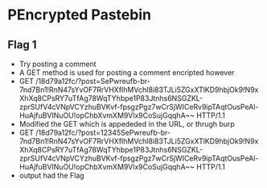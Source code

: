 # PEncrypted Pastebin
## Flag 1
* Try posting a comment
* A GET method is used for posting a comment encripted however
* GET /18d79a12fc/?post=SePwreufb-br-7nd7Bn1!RnN47sYvOF7RrVHXfIhMVchI8i83TJLi5ZGxXTlKD9hbjOk9!N9xXhXq8CPsRY7uTfAg78WqTYhbpe1P83Jtnhs6NSGZKL-zprSUfV4cVNpVCYzhuBVKvf-fpsgzPgz7wCrSjWICeRv9ipTAqtOusPeAl-HuAjfuBVINuOU!opChbXvmXM9Vlx9CoSujGqqhA~~ HTTP/1.1
* Modified the GET which is appededed in the URL, or thrugh burp
* GET /18d79a12fc/?post=12345SePwreufb-br-7nd7Bn1!RnN47sYvOF7RrVHXfIhMVchI8i83TJLi5ZGxXTlKD9hbjOk9!N9xXhXq8CPsRY7uTfAg78WqTYhbpe1P83Jtnhs6NSGZKL-zprSUfV4cVNpVCYzhuBVKvf-fpsgzPgz7wCrSjWICeRv9ipTAqtOusPeAl-HuAjfuBVINuOU!opChbXvmXM9Vlx9CoSujGqqhA~~ HTTP/1.1
* output had the Flag
